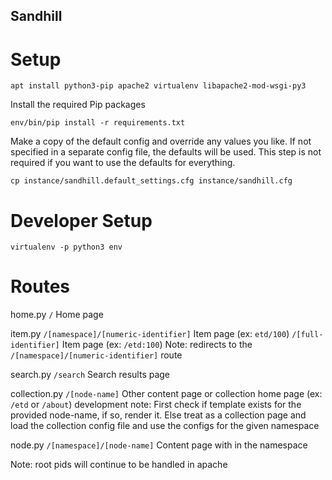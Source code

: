Sandhill
---------------

Setup
===============
```
apt install python3-pip apache2 virtualenv libapache2-mod-wsgi-py3
```

Install the required Pip packages  
```
env/bin/pip install -r requirements.txt
```

Make a copy of the default config and override any values you like. If not specified 
in a separate config file, the defaults will be used. This step is not required if you 
want to use the defaults for everything.

```
cp instance/sandhill.default_settings.cfg instance/sandhill.cfg
```

Developer Setup
===============
```
virtualenv -p python3 env
```

Routes
===============

home.py
`/` Home page

item.py
`/[namespace]/[numeric-identifier]` Item page (ex: `etd/100`)
`/[full-identifier]` Item page (ex: `/etd:100`)
    Note: redirects to the `/[namespace]/[numeric-identifier]` route

search.py
`/search` Search results page

collection.py
`/[node-name]` Other content page or collection home page (ex: `/etd` or `/about`)
    development note: 
    First check if template exists for the provided node-name, if so, render it.
    Else treat as a collection page and load the collection config file and use
    the configs for the given namespace

node.py
`/[namespace]/[node-name]` Content page with in the namespace

Note: root pids will continue to be handled in apache
